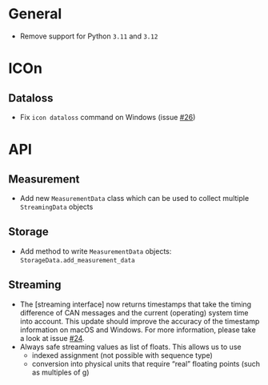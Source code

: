 # General

- Remove support for Python `3.11` and `3.12`

# ICOn

## Dataloss

- Fix `icon dataloss` command on Windows (issue [#26](https://github.com/MyTooliT/ICOtronic/issues/26))

# API

## Measurement

- Add new `MeasurementData` class which can be used to collect multiple `StreamingData` objects

## Storage

- Add method to write `MeasurementData` objects: `StorageData.add_measurement_data`

## Streaming

- The [streaming interface] now returns timestamps that take the timing difference of CAN messages and the current (operating) system time into account. This update should improve the accuracy of the timestamp information on macOS and Windows. For more information, please take a look at issue [#24](https://github.com/MyTooliT/ICOtronic/issues/24).
- Always safe streaming values as list of floats. This allows us to use
  - indexed assignment (not possible with sequence type)
  - conversion into physical units that require “real” floating points (such as multiples of [g](https://en.wikipedia.org/wiki/Standard_gravity))
